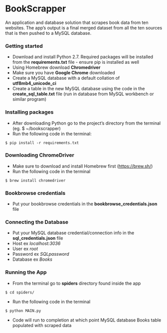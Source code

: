 # BookScrapper 

An application and database solution that scrapes book data from ten websites. The app’s output is a final merged dataset from all the ten sources that is then pushed to a MySQL database.

### Getting started

* Download and install Python 2.7. Required packages will be installed from the **requirements.txt** file - ensure pip is installed as well
* Using Homebrew download **Chromedriver**
* Make sure you have **Google Chrome** downloaded
* Create a MySQL database with a default collation of **utf8mb4_unicode_ci**
* Create a table in the new MySQL database using the code in the **create_sql_table.txt** file (run in database from MySQL workbench or similar program)


### Installing packages

* After downloading Python go to the project’s directory from the terminal (eg. $ ~/bookscrapper)
* Run the following code in the terminal:

```
$ pip install -r requirements.txt
```

### Downloading ChromeDriver
* Make sure to download and install Homebrew first (https://brew.sh/)
* Run the following code in the terminal

```
$ brew install chromedriver
```

### Bookbrowse credentials
* Put your bookbrowse credentials in the **bookbrowse_credentials.json** file


### Connecting the Database

* Put your MySQL database credential/connection info in the **sql_credentials.json** file
 * Host ex *localhost:3036*
 * User ex *root*
 * Password ex *SQLpassword*
 * Database ex *Books*


### Running the App

* From the terminal go to **spiders** directory found inside the app

```
$ cd spiders/
```

* Run the following code in the terminal

```
$ python MAIN.py
```

* Code will run to completion at which point MySQL database Books table populated with scraped data
